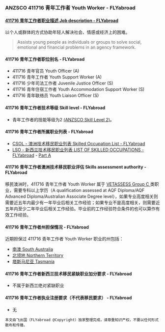 ### ANZSCO 411716 青年工作者 Youth Worker - FLYabroad ###

#### [411716 青年工作者职业描述 Job description - FLYabroad](http://www.flyabroadvisa.com/anzsco/4117.html#411716)

以个人或群体的方式协助年轻人解决社会、情感或经济上的困难。 

> Assists young people as individuals or groups to solve social, emotional and financial problems in an agency framework.

#### 411716 青年工作者职位别名 - FLYabroad
 
- 411716	 青年官员 Youth Officer (A)
- 411716 青年工作者 Youth Support Worker (A)
- 411716 少年司法工作者 Juvenile Justice Officer (S)
- 411716 青年住宿工作者 Youth Accommodation Support Worker (S)
- 411716 青年联络员 Youth Liaison Officer (S)

#### 411716 青年工作者技术等级 Skill level - FLYabroad

- 青年工作者的技能等级为2 [(ANZSCO Skill Level 2)](http://www.flyabroadvisa.com/anzsco/)。

#### 411716 青年工作者所属职业列表 - FLYabroad

- [CSOL - 澳洲技术移民职业列表 Skilled Occupation List - FLYabroad](http://www.flyabroadvisa.com/sol/)
- [LSO - 新西兰技术移民职业列表 LIST OF SKILLED OCCUPATIONS - FLYabroad](http://nz.flyabroadvisa.com/lso/) - [Part A](parta)

#### 411716 青年工作者澳洲技术移民职业评估 Skills assessment authority - FLYabroad

移民澳洲时，411716 青年工作者 Youth Worker 属于 [VETASSESS Group C ](http://www.flyabroadvisa.com/ass/vetassess.html)类职业，需要专科以上学历（A qualification assessed at AQF Diploma/AQF Advanced Diploma/Australian Associate Degree level），如果专业高度相关则需要近五年内最少有一年毕业后相关工作经验；如果专业不是高度相关，则需要近五年内至少二年毕业后相关工作经验。毕业前的工作经验符合条件的也可以算作有效工作经验。

#### 411716 青年工作者州担保情况 - FLYabroad

近期担保过 411716 青年工作者 Youth Worker 职业的州包括：

- [南澳 South Australia](http://www.flyabroadvisa.com/zdb/sa.html)
- [北领地 Northern Territory](http://www.flyabroadvisa.com/zdb/nt.html)
- [塔斯马尼亚 Tasmania](http://www.flyabroadvisa.com/zdb/tas.html)

#### 411716 青年工作者新西兰技术移民紧缺职业加分要求 - FLYabroad

- 不属于新西兰绝对紧缺职业

#### 411716 青年工作者执业注册要求（不代表移民要求） - FLYabroad

- 无

`本文由飞出国（FLYabroad @Copyright）独家整理完成，请尊重知识产权，不要以任何形式散布和传播。`